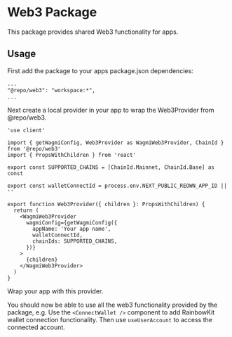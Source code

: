 # Web3 Package

This package provides shared Web3 functionality for apps.

## Usage

First add the package to your apps package.json dependencies:

```txt
...
"@repo/web3": "workspace:*",
...
```

Next create a local provider in your app to wrap the Web3Provider from @repo/web3.

```tsx
'use client'

import { getWagmiConfig, Web3Provider as WagmiWeb3Provider, ChainId } from '@repo/web3'
import { PropsWithChildren } from 'react'

export const SUPPORTED_CHAINS = [ChainId.Mainnet, ChainId.Base] as const

export const walletConnectId = process.env.NEXT_PUBLIC_REOWN_APP_ID || ''

export function Web3Provider({ children }: PropsWithChildren) {
  return (
    <WagmiWeb3Provider
      wagmiConfig={getWagmiConfig({
        appName: 'Your app name',
        walletConnectId,
        chainIds: SUPPORTED_CHAINS,
      })}
    >
      {children}
    </WagmiWeb3Provider>
  )
}
```

Wrap your app with this provider.

You should now be able to use all the web3 functionality provided by the package, e.g. Use the
`<ConnectWallet />` component to add RainbowKit wallet connection functionality. Then use
`useUserAccount` to access the connected account.
